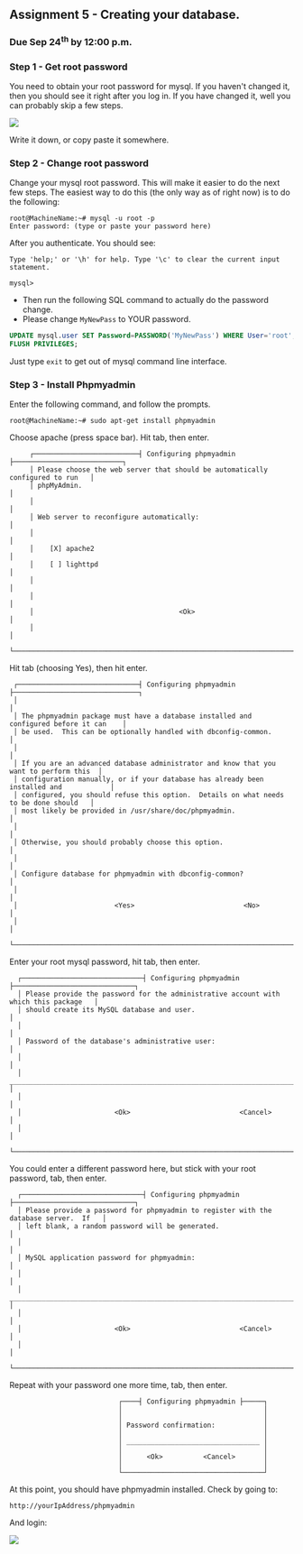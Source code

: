 ## Assignment 5 - Creating your database.

### Due Sep 24<sup>th</sup> by 12:00 p.m.


### Step 1 - Get root password

You need to obtain your root password for mysql. If you haven't changed it, then
you should see it right after you log in. If you have changed it, well you can
probably skip a few steps.

![](http://f.cl.ly/items/3y2S3N2j220u1l2U0X1n/ScreenShot.png)

Write it down, or copy paste it somewhere.

### Step 2 - Change root password

Change your mysql root password. This will make it easier to do the next few steps. The easiest way to do this (the only way as of right now) is to do the following:

```
root@MachineName:~# mysql -u root -p
Enter password: (type or paste your password here)
```

After you authenticate. You should see:

```
Type 'help;' or '\h' for help. Type '\c' to clear the current input statement.

mysql>
```

- Then run the following SQL command to actually do the password change. 
- Please change `MyNewPass` to YOUR password.

```sql
UPDATE mysql.user SET Password=PASSWORD('MyNewPass') WHERE User='root';
FLUSH PRIVILEGES;
```

Just type `exit` to get out of mysql command line interface.

### Step 3 - Install Phpmyadmin

Enter the following command, and follow the prompts.

```
root@MachineName:~# sudo apt-get install phpmyadmin
```
Choose apache (press space bar). Hit tab, then enter.

```
     ┌──────────────────────────┤ Configuring phpmyadmin ├───────────────────────────┐
     │ Please choose the web server that should be automatically configured to run   │
     │ phpMyAdmin.                                                                   │
     │                                                                               │
     │ Web server to reconfigure automatically:                                      │
     │                                                                               │
     │    [X] apache2                                                                │
     │    [ ] lighttpd                                                               │
     │                                                                               │
     │                                                                               │
     │                                    <Ok>                                       │
     │                                                                               │
     └───────────────────────────────────────────────────────────────────────────────┘
```

Hit tab (choosing Yes), then hit enter.

```
 ┌──────────────────────────────┤ Configuring phpmyadmin ├───────────────────────────────┐
 │                                                                                       │
 │ The phpmyadmin package must have a database installed and configured before it can    │
 │ be used.  This can be optionally handled with dbconfig-common.                        │
 │                                                                                       │
 │ If you are an advanced database administrator and know that you want to perform this  │
 │ configuration manually, or if your database has already been installed and            │
 │ configured, you should refuse this option.  Details on what needs to be done should   │
 │ most likely be provided in /usr/share/doc/phpmyadmin.                                 │
 │                                                                                       │
 │ Otherwise, you should probably choose this option.                                    │
 │                                                                                       │
 │ Configure database for phpmyadmin with dbconfig-common?                               │
 │                                                                                       │
 │                        <Yes>                           <No>                           │
 │                                                                                       │
 └───────────────────────────────────────────────────────────────────────────────────────┘

```

Enter your root mysql password, hit tab, then enter.

```
  ┌──────────────────────────────┤ Configuring phpmyadmin ├──────────────────────────────┐
  │ Please provide the password for the administrative account with which this package   │
  │ should create its MySQL database and user.                                           │
  │                                                                                      │
  │ Password of the database's administrative user:                                      │
  │                                                                                      │
  │ ____________________________________________________________________________________ │
  │                                                                                      │
  │                       <Ok>                           <Cancel>                        │
  │                                                                                      │
  └──────────────────────────────────────────────────────────────────────────────────────┘
```

You could enter a different password here, but stick with your root password, tab, then enter.

```
  ┌──────────────────────────────┤ Configuring phpmyadmin ├──────────────────────────────┐
  │ Please provide a password for phpmyadmin to register with the database server.  If   │
  │ left blank, a random password will be generated.                                     │
  │                                                                                      │
  │ MySQL application password for phpmyadmin:                                           │
  │                                                                                      │
  │ ____________________________________________________________________________________ │
  │                                                                                      │
  │                       <Ok>                           <Cancel>                        │
  │                                                                                      │
  └──────────────────────────────────────────────────────────────────────────────────────┘
```
Repeat with your password one more time, tab, then enter.

```
                           ┌────┤ Configuring phpmyadmin ├─────┐
                           │                                   │
                           │                                   │
                           │ Password confirmation:            │
                           │                                   │
                           │ _________________________________ │
                           │                                   │
                           │      <Ok>          <Cancel>       │
                           │                                   │
                           └───────────────────────────────────┘
```

At this point, you should have phpmyadmin installed. Check by going to:

```
http://yourIpAddress/phpmyadmin
```

And login:

![](http://f.cl.ly/items/2x2o020H1E2T0j0K0t0q/phplogin.png)
